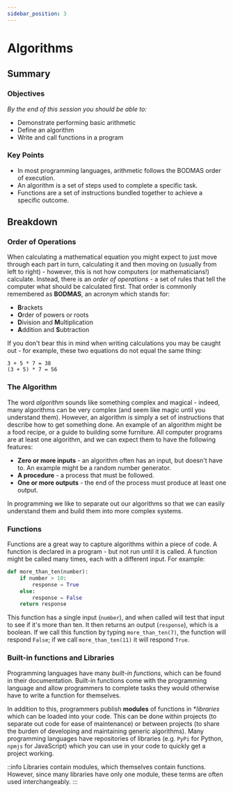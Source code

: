```yaml
---
sidebar_position: 3
---
```


# Algorithms

## Summary

### Objectives

*By the end of this session you should be able to:*

* Demonstrate performing basic arithmetic
* Define an algorithm
* Write and call functions in a program

### Key Points

* In most programming languages, arithmetic follows the BODMAS order of execution.
* An algorithm is a set of steps used to complete a specific task.
* Functions are a set of instructions bundled together to achieve a specific outcome.

## Breakdown

### Order of Operations

When calculating a mathematical equation you might expect to just move through each part in turn, calculating it and then moving on (usually from left to right) - however, this is not how computers (or mathematicians!) calculate. Instead, there is an *order of operations* - a set of rules that tell the computer what should be calculated first. That order is commonly remembered as **BODMAS**, an acronym which stands for:

* **B**rackets
* **O**rder of powers or roots
* **D**ivision and **M**ultiplication
* **A**ddition and **S**ubtraction

If you don't bear this in mind when writing calculations you may be caught out - for example, these two equations do not equal the same thing:

```
3 + 5 * 7 = 38
(3 + 5) * 7 = 56
```

### The Algorithm

The word *algorithm* sounds like something complex and magical - indeed, many algorithms can be very complex (and seem like magic until you understand them). However, an algorithm is simply a set of instructions that describe how to get something done. An example of an algorithm might be a food recipe, or a guide to building some furniture. All computer programs are at least one algorithm, and we can expect them to have the following features:

* **Zero or more inputs** - an algorithm often has an input, but doesn't have to. An example might be a random number generator.
* **A procedure** - a process that must be followed.
* **One or more outputs** - the end of the process must produce at least one output.

In programming we like to separate out our algorithms so that we can easily understand them and build them into more complex systems.

### Functions

Functions are a great way to capture algorithms within a piece of code. A function is declared in a program - but not run until it is called. A function might be called many times, each with a different input. For example:

```python
def more_than_ten(number):
    if number > 10:
        response = True
    else:
        response = False
    return response
```

This function has a single input (`number`), and when called will test that input to see if it's more than ten. It then returns an output (`response`), which is a boolean. If we call this function by typing `more_than_ten(7)`, the function will respond `False`; if we call `more_than_ten(11)` it will respond `True`.

### Built-in functions and Libraries

Programming languages have many *built-in functions*, which can be found in their documentation. Built-in functions come with the programming language and allow programmers to complete tasks they would otherwise have to write a function for themselves.

In addition to this, programmers publish **modules** of functions in **libraries* which can be loaded into your code. This can be done within projects (to separate out code for ease of maintenance) or between projects (to share the burden of developing and maintaining generic algorithms). Many programming languages have repositories of libraries (e.g. `PyPi` for Python, `npmjs` for JavaScript) which you can use in your code to quickly get a project working.

::info
Libraries contain modules, which themselves contain functions. However, since many libraries have only one module, these terms are often used interchangeably.
:::
